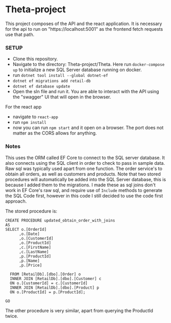 # Theta-project

This project composes of the API and the react application. It is necessary for the api to run on "https://localhost:5001" as the frontend fetch requests use that path.

### SETUP

* Clone this repository.
* Navigate to the directory: Theta-project/Theta. Here run `docker-compose up` to initialize a new SQL Server database running on docker.
* run `dotnet tool install --global dotnet-ef`
* `dotnet ef migrations add retail-db`
* `dotnet ef database update`
* Open the sln file and run it. You are able to interact with the API using the "swagger" UI that will open in the browser.

For the react app
* navigate to `react-app`
* run `npm install`
* now you can run `npm start` and it open on a browser. The port does not matter as the CORS allows for anything.

### Notes

This uses the ORM called EF Core to connect to the SQL server database. It also connects using the SQL client in order to check to pass in sample data. Raw sql was typically used apart from one function. The order service's to obtain all orders, as well as customers and products. Note that two stored procedures will automatically be added into the SQL Server database, this is because I added them to the migrations. I made these as sql joins don't work in EF Core's raw sql, and require use of `Include` methods to generate the SQL Code first, however in this code I still decided to use the code first approach.

The stored procedure is: 
```
CREATE PROCEDURE updated_obtain_order_with_joins
AS
SELECT o.[OrderId]
      ,o.[Date]
      ,o.[CustomerId]
      ,o.[ProductId]
      ,c.[FirstName]
      ,c.[LastName]
      ,p.[ProductId]
      ,p.[Name]
      ,p.[Price]
  
  FROM [RetailDb].[dbo].[Order] o
  INNER JOIN [RetailDb].[dbo].[Customer] c
  ON o.[CustomerId] = c.[CustomerId]
  INNER JOIN [RetailDb].[dbo].[Product] p
  ON o.[ProductId] = p.[ProductId];

GO
```
The other procedure is very similar, apart from querying the ProductId twice.
